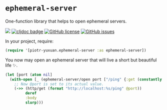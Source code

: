 # `ephemeral-server`

One-function library that helps to open ephemeral servers.

[![](https://img.shields.io/clojars/v/piotr-yuxuan/ephemeral-server.svg)](https://clojars.org/piotr-yuxuan/ephemeral-server)
[![cljdoc badge](https://cljdoc.org/badge/piotr-yuxuan/ephemeral-server)](https://cljdoc.org/d/piotr-yuxuan/ephemeral-server/CURRENT)
[![GitHub license](https://img.shields.io/github/license/piotr-yuxuan/ephemeral-server)](https://github.com/piotr-yuxuan/ephemeral-server/blob/main/LICENSE)
[![GitHub issues](https://img.shields.io/github/issues/piotr-yuxuan/ephemeral-server)](https://github.com/piotr-yuxuan/ephemeral-server/issues)

In your project, require:

``` clojure
(require '[piotr-yuxuan.ephemeral-server :as ephemeral-server])
```

You now may open an ephemeral server that will live a short but
beautiful life ✨.

``` clojure
(let [port (atom nil]
  (with-open [_ (ephemeral-server/open port ["/ping" {:get (constantly {:body "expected"})}])]
    ;; Now @port is set to its actual value.
    (->> (http/get (format "http://localhost:%s/ping" @port))
         deref
         :body
         slurp)))
```

